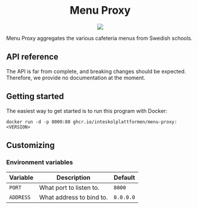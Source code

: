 <p align="center">
  <h1 align="center">Menu Proxy</h1>
</p>

<p align="center">
  <a href="https://codecov.io/gh/inteskolplattformen/menu-proxy">
    <img src="https://codecov.io/gh/inteskolplattformen/menu-proxy/branch/main/graph/badge.svg?token=rUytc5q58t"/>
  </a>
</p>

Menu Proxy aggregates the various cafeteria menus from Swedish schools.

## API reference

The API is far from complete, and breaking changes should be expected. Therefore, we provide no documentation at the moment.

## Getting started

The easiest way to get started is to run this program with Docker:

```
docker run -d -p 8000:80 ghcr.io/inteskolplattformen/menu-proxy:<VERSION>
```

## Customizing

### Environment variables

| Variable  | Description              | Default   |
| --------- | ------------------------ | --------- |
| `PORT`    | What port to listen to.  | `8000`    |
| `ADDRESS` | What address to bind to. | `0.0.0.0` |
